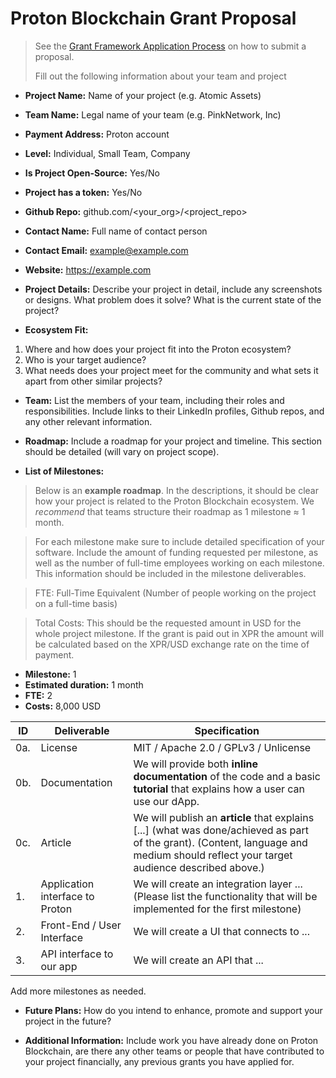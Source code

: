 # Proton Blockchain Grant Proposal

> See the [Grant Framework Application Process](https://github.com/ProtonProtocol/grant-framework#application-process) on how to submit a proposal.
>
> Fill out the following information about your team and project

- **Project Name:** Name of your project (e.g. Atomic Assets)
- **Team Name:** Legal name of your team (e.g. PinkNetwork, Inc)
- **Payment Address:** Proton account
- **Level:** Individual, Small Team, Company
- **Is Project Open-Source:** Yes/No
- **Project has a token:** Yes/No
- **Github Repo:** github.com/<your_org>/<project_repo>

- **Contact Name:** Full name of contact person
- **Contact Email:** example@example.com
- **Website:** https://example.com

- **Project Details:** Describe your project in detail, include any screenshots or designs. What problem does it solve? What is the current state of the project? 

- **Ecosystem Fit:**
1. Where and how does your project fit into the Proton ecosystem?
2. Who is your target audience?
3. What needs does your project meet for the community and what sets it apart from other similar projects?

- **Team:** List the members of your team, including their roles and responsibilities. Include links to their LinkedIn profiles, Github repos, and any other relevant information.

- **Roadmap:** Include a roadmap for your project and timeline. This section should be detailed (will vary on project scope).

- **List of Milestones:**

> Below is an **example roadmap**. In the descriptions, it should be clear how your project is related to the Proton Blockchain ecosystem. We _recommend_ that teams structure their roadmap as 1 milestone ≈ 1 month.

> For each milestone make sure to include detailed specification of your software. Include the amount of funding requested per milestone, as well as the number of full-time employees working on each milestone. This information should be included in the milestone deliverables.

> FTE: Full-Time Equivalent (Number of people working on the project on a full-time basis)

> Total Costs: This should be the requested amount in USD for the whole project milestone. If the grant is paid out in XPR the amount will be calculated based on the XPR/USD exchange rate on the time of payment.

- **Milestone:** 1
- **Estimated duration:** 1 month
- **FTE:**  2
- **Costs:** 8,000 USD

| ID | Deliverable | Specification |
| ----- | ----------- | ------------- |
| 0a. | License | MIT / Apache 2.0 / GPLv3 / Unlicense |
| 0b. | Documentation | We will provide both **inline documentation** of the code and a basic **tutorial** that explains how a user can use our dApp. |
| 0c. | Article | We will publish an **article** that explains [...] (what was done/achieved as part of the grant). (Content, language and medium should reflect your target audience described above.)
| 1. | Application interface to Proton | We will create an integration layer ... (Please list the functionality that will be implemented for the first milestone) |  
| 2. | Front-End / User Interface | We will create a UI that connects to ... |  
| 3. | API interface to our app | We will create an API that ... |  

Add more milestones as needed.

- **Future Plans:** How do you intend to enhance, promote and support your project in the future?

- **Additional Information:** Include work you have already done on Proton Blockchain, are there any other teams or people that have contributed to your project financially, any previous grants you have applied for.
